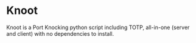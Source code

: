 # Knoot
Knoot is a Port Knocking python script including TOTP, all-in-one (server and client) with no dependencies to install.
